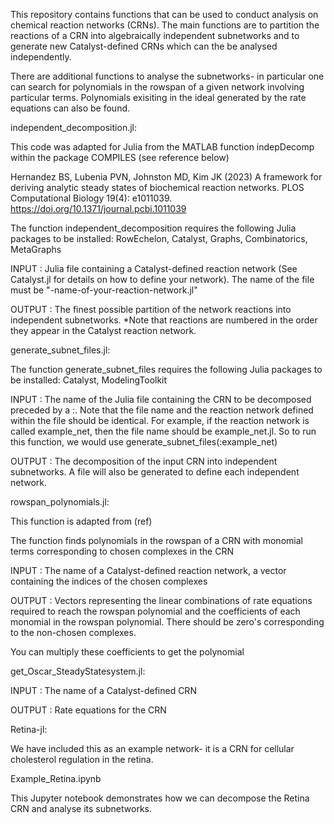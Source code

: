 This repository contains functions that can be used to conduct analysis on chemical reaction networks (CRNs). The main functions are to partition the reactions of a CRN into algebraically independent subnetworks and to generate new Catalyst-defined CRNs which can the be analysed independently. 

There are additional functions to analyse the subnetworks- in particular one can search for polynomials in the rowspan of a given network involving particular terms. Polynomials exisiting in the ideal generated by the rate equations can also be found.

independent_decomposition.jl:

This code was adapted for Julia from the MATLAB function indepDecomp within the package COMPILES (see reference below)

Hernandez BS, Lubenia PVN, Johnston MD, Kim JK (2023) A framework for deriving analytic steady states of biochemical reaction networks. PLOS Computational Biology 19(4): e1011039. https://doi.org/10.1371/journal.pcbi.1011039

The function independent_decomposition requires the following Julia packages to be installed: RowEchelon, Catalyst, Graphs, Combinatorics, MetaGraphs

INPUT : Julia file containing a Catalyst-defined reaction network (See Catalyst.jl for details on how to define your network). The name of the file must be "-name-of-your-reaction-network.jl" 

OUTPUT : The finest possible partition of the network reactions into independent subnetworks. *Note that reactions are numbered in the order they appear in the Catalyst reaction network.


generate_subnet_files.jl:

The function generate_subnet_files requires the following Julia packages to be installed: Catalyst, ModelingToolkit

INPUT : The name of the Julia file containing the CRN to be decomposed preceded by a :. Note that the file name and the reaction network defined within the file should be identical. For example, if the reaction network is called example_net, then the file name should be example_net.jl. So to run this function, we would use generate_subnet_files(:example_net) 

OUTPUT : The decomposition of the input CRN into independent subnetworks. A file will also be generated to define each independent network.


rowspan_polynomials.jl:

This function is adapted from (ref) 

The function finds polynomials in the rowspan of a CRN with monomial terms corresponding to chosen complexes in the CRN

INPUT : The name of a Catalyst-defined reaction network, a vector containing the indices of the chosen complexes

OUTPUT : Vectors representing the linear combinations of rate equations required to reach the rowspan polynomial and the coefficients of each monomial in the rowspan polynomial. There should be zero's corresponding to the non-chosen complexes. 

You can multiply these coefficients to get the polynomial


get_Oscar_SteadyStatesystem.jl:

INPUT : The name of a Catalyst-defined CRN

OUTPUT : Rate equations for the CRN


Retina-jl:

We have included this as an example network- it is a CRN for cellular cholesterol regulation in the retina. 


Example_Retina.ipynb

This Jupyter notebook demonstrates how we can decompose the Retina CRN and analyse its subnetworks.
